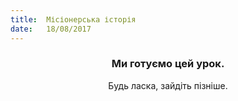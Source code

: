```yaml
---
title:  Місіонерська історія
date:   18/08/2017
---
```


### <center>Ми готуємо цей урок.</center>
<center>Будь ласка, зайдіть пізніше.</center>